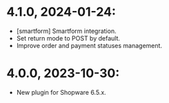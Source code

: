 # 4.1.0, 2024-01-24:
- [smartform] Smartform integration.
- Set return mode to POST by default.
- Improve order and payment statuses management.

# 4.0.0, 2023-10-30:
- New plugin for Shopware 6.5.x.
